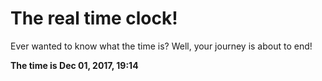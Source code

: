 # The real time clock!

Ever wanted to know what the time is? Well, your journey is about to end!

**The time is Dec 01, 2017, 19:14**